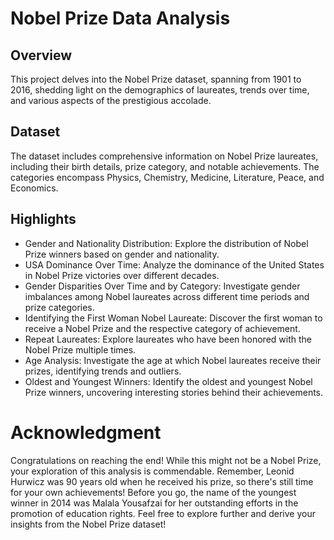 # Nobel Prize Data Analysis
## Overview
This project delves into the Nobel Prize dataset, spanning from 1901 to 2016, shedding light on the demographics of laureates, trends over time, and various aspects of the prestigious accolade.

## Dataset
The dataset includes comprehensive information on Nobel Prize laureates, including their birth details, prize category, and notable achievements. The categories encompass Physics, Chemistry, Medicine, Literature, Peace, and Economics.

## Highlights
* Gender and Nationality Distribution: Explore the distribution of Nobel Prize winners based on gender and nationality.
* USA Dominance Over Time: Analyze the dominance of the United States in Nobel Prize victories over different decades.
* Gender Disparities Over Time and by Category: Investigate gender imbalances among Nobel laureates across different time periods and prize categories.
* Identifying the First Woman Nobel Laureate: Discover the first woman to receive a Nobel Prize and the respective category of achievement.
* Repeat Laureates: Explore laureates who have been honored with the Nobel Prize multiple times.
* Age Analysis: Investigate the age at which Nobel laureates receive their prizes, identifying trends and outliers.
* Oldest and Youngest Winners: Identify the oldest and youngest Nobel Prize winners, uncovering interesting stories behind their achievements.

# Acknowledgment
Congratulations on reaching the end! While this might not be a Nobel Prize, your exploration of this analysis is commendable. Remember, Leonid Hurwicz was 90 years old when he received his prize, so there's still time for your own achievements!
Before you go, the name of the youngest winner in 2014 was Malala Yousafzai for her outstanding efforts in the promotion of education rights.
Feel free to explore further and derive your insights from the Nobel Prize dataset!

